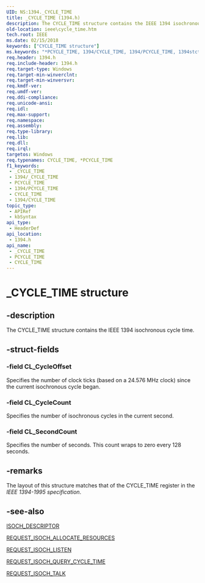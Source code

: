 ```yaml
---
UID: NS:1394._CYCLE_TIME
title: _CYCLE_TIME (1394.h)
description: The CYCLE_TIME structure contains the IEEE 1394 isochronous cycle time.
old-location: ieee\cycle_time.htm
tech.root: IEEE
ms.date: 02/15/2018
keywords: ["CYCLE_TIME structure"]
ms.keywords: "*PCYCLE_TIME, 1394/CYCLE_TIME, 1394/PCYCLE_TIME, 1394stct_c6b1a6fa-b259-488d-a4a9-e4dace0fcf3d.xml, CYCLE_TIME, CYCLE_TIME structure [Buses], IEEE.cycle_time, PCYCLE_TIME, PCYCLE_TIME structure pointer [Buses], _CYCLE_TIME"
req.header: 1394.h
req.include-header: 1394.h
req.target-type: Windows
req.target-min-winverclnt: 
req.target-min-winversvr: 
req.kmdf-ver: 
req.umdf-ver: 
req.ddi-compliance: 
req.unicode-ansi: 
req.idl: 
req.max-support: 
req.namespace: 
req.assembly: 
req.type-library: 
req.lib: 
req.dll: 
req.irql: 
targetos: Windows
req.typenames: CYCLE_TIME, *PCYCLE_TIME
f1_keywords:
 - _CYCLE_TIME
 - 1394/_CYCLE_TIME
 - PCYCLE_TIME
 - 1394/PCYCLE_TIME
 - CYCLE_TIME
 - 1394/CYCLE_TIME
topic_type:
 - APIRef
 - kbSyntax
api_type:
 - HeaderDef
api_location:
 - 1394.h
api_name:
 - _CYCLE_TIME
 - PCYCLE_TIME
 - CYCLE_TIME
---
```


# _CYCLE_TIME structure


## -description

The CYCLE_TIME structure contains the IEEE 1394 isochronous cycle time.

## -struct-fields

### -field CL_CycleOffset

Specifies the number of clock ticks (based on a 24.576 MHz clock) since the current isochronous cycle began.

### -field CL_CycleCount

Specifies the number of isochronous cycles in the current second.

### -field CL_SecondCount

Specifies the number of seconds. This count wraps to zero every 128 seconds.

## -remarks

The layout of this structure matches that of the CYCLE_TIME register in the <i>IEEE 1394-1995 specification</i>.

## -see-also

<a href="/windows-hardware/drivers/ddi/1394/ns-1394-_isoch_descriptor">ISOCH_DESCRIPTOR</a>



<a href="/windows-hardware/drivers/ddi/1394/ni-1394-ioctl_1394_class">REQUEST_ISOCH_ALLOCATE_RESOURCES</a>



<a href="/windows-hardware/drivers/ddi/1394/ni-1394-ioctl_1394_class">REQUEST_ISOCH_LISTEN</a>



<a href="/windows-hardware/drivers/ddi/1394/ni-1394-ioctl_1394_class">REQUEST_ISOCH_QUERY_CYCLE_TIME</a>



<a href="/windows-hardware/drivers/ddi/1394/ni-1394-ioctl_1394_class">REQUEST_ISOCH_TALK</a>

